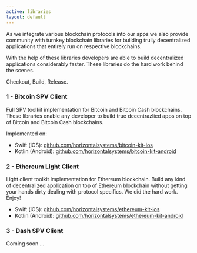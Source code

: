 ```yaml
---
active: libraries
layout: default
---
```


As we integrate various blockchain protocols into our apps we also provide community with turnkey blockchain libraries for building trully decentralized applications that entirely run on respective blockchains.

With the help of these libraries developers are able to build decentralized applications considerably faster. These libraries do the hard work behind the scenes.

Checkout, Build, Release.

### 1 - Bitcoin SPV Client

Full SPV toolkit implementation for Bitcoin and Bitcoin Cash blockchains. These libraries enable any developer to build true decentrazlied apps on top of Bitcoin and Bitcoin Cash blockchains.

Implemented on:

- Swift (iOS): [github.com/horizontalsystems/bitcoin-kit-ios](https://github.com/horizontalsystems/bitcoin-kit-ios)
- Kotlin (Android): [github.com/horizontalsystems/bitcoin-kit-android](https://github.com/horizontalsystems/bitcoin-kit-android)


### 2 - Ethereum Light Client

Light client toolkit implementation for Ethereum blockchain. Build any kind of decentralized application on top of Ethereum blockchain without getting your hands dirty dealing with protocol specifics. We did the hard work. Enjoy!

- Swift (iOS): [github.com/horizontalsystems/ethereum-kit-ios](https://github.com/horizontalsystems/ethereum-kit-ios)
- Kotlin (Android): [github.com/horizontalsystems/ethereum-kit-android](https://github.com/horizontalsystems/ethereum-kit-android)


### 3 - Dash SPV Client

Coming soon ...
